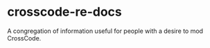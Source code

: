 # crosscode-re-docs
A congregation of information useful for people with a desire to mod CrossCode.
